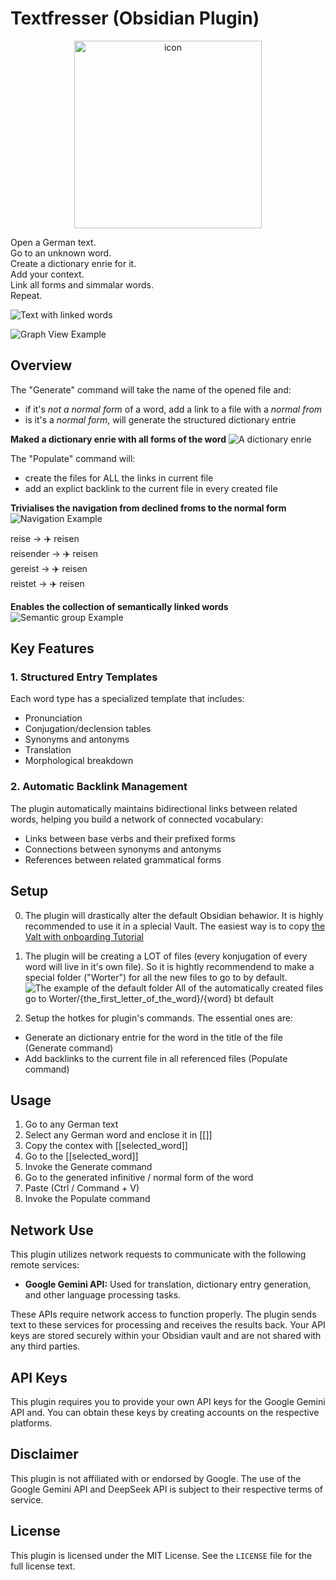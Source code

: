 # Textfresser (Obsidian Plugin)

<p align="center">
   <img src="img/icon.png" alt="icon" width="300"/>
</p>

Open a German text.\
Go to an unknown word.\
Create a dictionary enrie for it.\
Add your context.\
Link all forms and simmalar words.\
Repeat.

![Text with linked words](img/new-text-and-links.png)

![Graph View Example](img/new-graph.png)

## Overview

The "Generate" command will take the name of the opened file and:

- if it's _not a normal form_ of a word, add a link to a file with a _normal from_
- is it's a _normal form_, will generate the structured dictionary entrie

**Maked a dictionary enrie with all forms of the word**
![A dictionary enrie](img/new-note.png)

The "Populate" command will:

- create the files for ALL the links in current file
- add an explict backlink to the current file in every created file

**Trivialises the navigation from declined froms to the normal form**  
![Navigation Example](img/navigation.png)

reise → ✈️ reisen\
reisender → ✈️ reisen\
gereist → ✈️ reisen\
reistet → ✈️ reisen

**Enables the collection of semantically linked words**
![Semantic group Example](img/explain-example.png)

## Key Features

### 1. Structured Entry Templates

Each word type has a specialized template that includes:

- Pronunciation
- Conjugation/declension tables
- Synonyms and antonyms
- Translation
- Morphological breakdown

### 2. Automatic Backlink Management

The plugin automatically maintains bidirectional links between related words, helping you build a network of connected vocabulary:

- Links between base verbs and their prefixed forms
- Connections between synonyms and antonyms
- References between related grammatical forms

## Setup

0. The plugin will drastically alter the default Obsidian behawior. It is highly recommended to use it in a splecial Vault. The easiest way is to copy [the Valt with onboarding Tutorial](https://github.com/clockblocker/Textfresser_vault)

1. The plugin will be creating a LOT of files (every konjugation of every word will live in it's own file). So it is hightly recommendend to make a special folder ("Worter") for all the new files to go to by default.
   ![The example of the default folder](img/worter.png)
   All of the automatically created files go to Worter/{the_first_letter_of_the_word}/{word} bt default

2. Setup the hotkes for plugin's commands. The essential ones are:

- Generate an dictionary entrie for the word in the title of the file (Generate command)
- Add backlinks to the current file in all referenced files (Populate command)

## Usage

1. Go to any German text
2. Select any German word and enclose it in [[]]
3. Copy the contex with [[selected_word]]
4. Go to the [[selected_word]]
5. Invoke the Generate command
6. Go to the generated infinitive / normal form of the word
7. Paste (Ctrl / Command + V)
8. Invoke the Populate command

## Network Use

This plugin utilizes network requests to communicate with the following remote services:

- **Google Gemini API:** Used for translation, dictionary entry generation, and other language processing tasks.

These APIs require network access to function properly. The plugin sends text to these services for processing and receives the results back. Your API keys are stored securely within your Obsidian vault and are not shared with any third parties.

## API Keys

This plugin requires you to provide your own API keys for the Google Gemini API and. You can obtain these keys by creating accounts on the respective platforms.

## Disclaimer

This plugin is not affiliated with or endorsed by Google. The use of the Google Gemini API and DeepSeek API is subject to their respective terms of service.

## License

This plugin is licensed under the MIT License. See the `LICENSE` file for the full license text.
